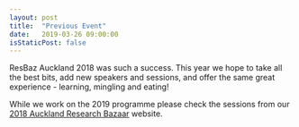 ```yaml
---
layout: post
title:  "Previous Event"
date:   2019-03-26 09:00:00
isStaticPost: false
---
```

ResBaz Auckland 2018 was such a success. This year we hope to take all the best bits, add new speakers and sessions, and offer the same great experience - learning, mingling and eating!

While we work on the 2019 programme please check the sessions from our [2018 Auckland Research Bazaar](https://resbaz.github.io/resbaz2018/auckland/) website. 

